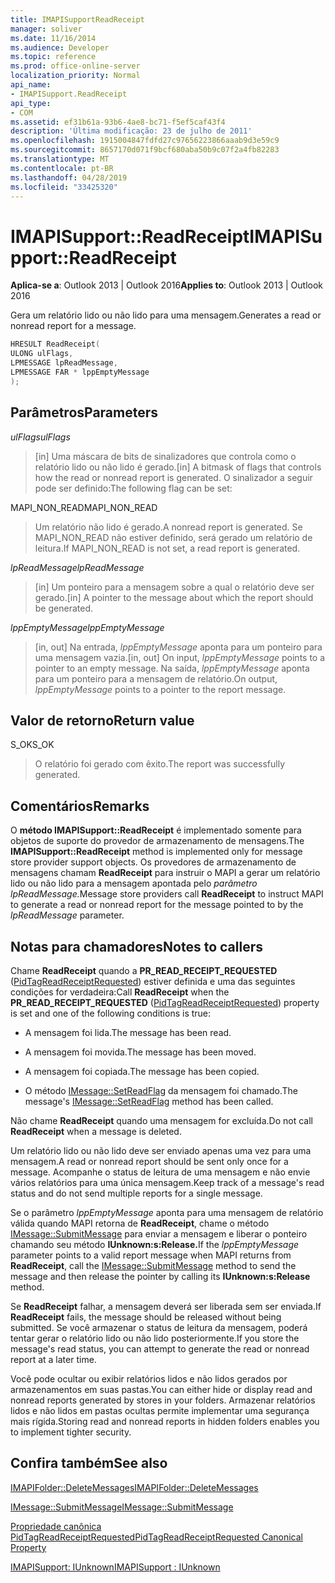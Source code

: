 ```yaml
---
title: IMAPISupportReadReceipt
manager: soliver
ms.date: 11/16/2014
ms.audience: Developer
ms.topic: reference
ms.prod: office-online-server
localization_priority: Normal
api_name:
- IMAPISupport.ReadReceipt
api_type:
- COM
ms.assetid: ef31b61a-93b6-4ae8-bc71-f5ef5caf43f4
description: 'Última modificação: 23 de julho de 2011'
ms.openlocfilehash: 1915004847fdfd27c97656223866aaab9d3e59c9
ms.sourcegitcommit: 8657170d071f9bcf680aba50b9c07f2a4fb82283
ms.translationtype: MT
ms.contentlocale: pt-BR
ms.lasthandoff: 04/28/2019
ms.locfileid: "33425320"
---
```

# <a name="imapisupportreadreceipt"></a><span data-ttu-id="9f9f9-103">IMAPISupport::ReadReceipt</span><span class="sxs-lookup"><span data-stu-id="9f9f9-103">IMAPISupport::ReadReceipt</span></span>

  
  
<span data-ttu-id="9f9f9-104">**Aplica-se a**: Outlook 2013 | Outlook 2016</span><span class="sxs-lookup"><span data-stu-id="9f9f9-104">**Applies to**: Outlook 2013 | Outlook 2016</span></span> 
  
<span data-ttu-id="9f9f9-105">Gera um relatório lido ou não lido para uma mensagem.</span><span class="sxs-lookup"><span data-stu-id="9f9f9-105">Generates a read or nonread report for a message.</span></span>
  
```cpp
HRESULT ReadReceipt(
ULONG ulFlags,
LPMESSAGE lpReadMessage,
LPMESSAGE FAR * lppEmptyMessage
);
```

## <a name="parameters"></a><span data-ttu-id="9f9f9-106">Parâmetros</span><span class="sxs-lookup"><span data-stu-id="9f9f9-106">Parameters</span></span>

 <span data-ttu-id="9f9f9-107">_ulFlags_</span><span class="sxs-lookup"><span data-stu-id="9f9f9-107">_ulFlags_</span></span>
  
> <span data-ttu-id="9f9f9-108">[in] Uma máscara de bits de sinalizadores que controla como o relatório lido ou não lido é gerado.</span><span class="sxs-lookup"><span data-stu-id="9f9f9-108">[in] A bitmask of flags that controls how the read or nonread report is generated.</span></span> <span data-ttu-id="9f9f9-109">O sinalizador a seguir pode ser definido:</span><span class="sxs-lookup"><span data-stu-id="9f9f9-109">The following flag can be set:</span></span>
    
<span data-ttu-id="9f9f9-110">MAPI_NON_READ</span><span class="sxs-lookup"><span data-stu-id="9f9f9-110">MAPI_NON_READ</span></span> 
  
> <span data-ttu-id="9f9f9-111">Um relatório não lido é gerado.</span><span class="sxs-lookup"><span data-stu-id="9f9f9-111">A nonread report is generated.</span></span> <span data-ttu-id="9f9f9-112">Se MAPI_NON_READ não estiver definido, será gerado um relatório de leitura.</span><span class="sxs-lookup"><span data-stu-id="9f9f9-112">If MAPI_NON_READ is not set, a read report is generated.</span></span>
    
 <span data-ttu-id="9f9f9-113">_lpReadMessage_</span><span class="sxs-lookup"><span data-stu-id="9f9f9-113">_lpReadMessage_</span></span>
  
> <span data-ttu-id="9f9f9-114">[in] Um ponteiro para a mensagem sobre a qual o relatório deve ser gerado.</span><span class="sxs-lookup"><span data-stu-id="9f9f9-114">[in] A pointer to the message about which the report should be generated.</span></span>
    
 <span data-ttu-id="9f9f9-115">_lppEmptyMessage_</span><span class="sxs-lookup"><span data-stu-id="9f9f9-115">_lppEmptyMessage_</span></span>
  
> <span data-ttu-id="9f9f9-116">[in, out] Na entrada,  _lppEmptyMessage_ aponta para um ponteiro para uma mensagem vazia.</span><span class="sxs-lookup"><span data-stu-id="9f9f9-116">[in, out] On input,  _lppEmptyMessage_ points to a pointer to an empty message.</span></span> <span data-ttu-id="9f9f9-117">Na saída,  _lppEmptyMessage_ aponta para um ponteiro para a mensagem de relatório.</span><span class="sxs-lookup"><span data-stu-id="9f9f9-117">On output,  _lppEmptyMessage_ points to a pointer to the report message.</span></span> 
    
## <a name="return-value"></a><span data-ttu-id="9f9f9-118">Valor de retorno</span><span class="sxs-lookup"><span data-stu-id="9f9f9-118">Return value</span></span>

<span data-ttu-id="9f9f9-119">S_OK</span><span class="sxs-lookup"><span data-stu-id="9f9f9-119">S_OK</span></span> 
  
> <span data-ttu-id="9f9f9-120">O relatório foi gerado com êxito.</span><span class="sxs-lookup"><span data-stu-id="9f9f9-120">The report was successfully generated.</span></span>
    
## <a name="remarks"></a><span data-ttu-id="9f9f9-121">Comentários</span><span class="sxs-lookup"><span data-stu-id="9f9f9-121">Remarks</span></span>

<span data-ttu-id="9f9f9-122">O **método IMAPISupport::ReadReceipt** é implementado somente para objetos de suporte do provedor de armazenamento de mensagens.</span><span class="sxs-lookup"><span data-stu-id="9f9f9-122">The **IMAPISupport::ReadReceipt** method is implemented only for message store provider support objects.</span></span> <span data-ttu-id="9f9f9-123">Os provedores de armazenamento de mensagens chamam **ReadReceipt** para instruir o MAPI a gerar um relatório lido ou não lido para a mensagem apontada pelo _parâmetro lpReadMessage._</span><span class="sxs-lookup"><span data-stu-id="9f9f9-123">Message store providers call **ReadReceipt** to instruct MAPI to generate a read or nonread report for the message pointed to by the  _lpReadMessage_ parameter.</span></span> 
  
## <a name="notes-to-callers"></a><span data-ttu-id="9f9f9-124">Notas para chamadores</span><span class="sxs-lookup"><span data-stu-id="9f9f9-124">Notes to callers</span></span>

<span data-ttu-id="9f9f9-125">Chame **ReadReceipt** quando a **PR_READ_RECEIPT_REQUESTED** ([PidTagReadReceiptRequested](pidtagreadreceiptrequested-canonical-property.md)) estiver definida e uma das seguintes condições for verdadeira:</span><span class="sxs-lookup"><span data-stu-id="9f9f9-125">Call **ReadReceipt** when the **PR_READ_RECEIPT_REQUESTED** ([PidTagReadReceiptRequested](pidtagreadreceiptrequested-canonical-property.md)) property is set and one of the following conditions is true:</span></span>
  
- <span data-ttu-id="9f9f9-126">A mensagem foi lida.</span><span class="sxs-lookup"><span data-stu-id="9f9f9-126">The message has been read.</span></span>
    
- <span data-ttu-id="9f9f9-127">A mensagem foi movida.</span><span class="sxs-lookup"><span data-stu-id="9f9f9-127">The message has been moved.</span></span>
    
- <span data-ttu-id="9f9f9-128">A mensagem foi copiada.</span><span class="sxs-lookup"><span data-stu-id="9f9f9-128">The message has been copied.</span></span>
    
- <span data-ttu-id="9f9f9-129">O método [IMessage::SetReadFlag](imessage-setreadflag.md) da mensagem foi chamado.</span><span class="sxs-lookup"><span data-stu-id="9f9f9-129">The message's [IMessage::SetReadFlag](imessage-setreadflag.md) method has been called.</span></span> 
    
<span data-ttu-id="9f9f9-130">Não chame **ReadReceipt** quando uma mensagem for excluída.</span><span class="sxs-lookup"><span data-stu-id="9f9f9-130">Do not call **ReadReceipt** when a message is deleted.</span></span> 
  
<span data-ttu-id="9f9f9-131">Um relatório lido ou não lido deve ser enviado apenas uma vez para uma mensagem.</span><span class="sxs-lookup"><span data-stu-id="9f9f9-131">A read or nonread report should be sent only once for a message.</span></span> <span data-ttu-id="9f9f9-132">Acompanhe o status de leitura de uma mensagem e não envie vários relatórios para uma única mensagem.</span><span class="sxs-lookup"><span data-stu-id="9f9f9-132">Keep track of a message's read status and do not send multiple reports for a single message.</span></span>
  
<span data-ttu-id="9f9f9-133">Se o parâmetro _lppEmptyMessage_ aponta para uma mensagem de relatório válida quando MAPI retorna de **ReadReceipt**, chame o método [IMessage::SubmitMessage](imessage-submitmessage.md) para enviar a mensagem e liberar o ponteiro chamando seu método **IUnknown:s:Release.**</span><span class="sxs-lookup"><span data-stu-id="9f9f9-133">If the  _lppEmptyMessage_ parameter points to a valid report message when MAPI returns from **ReadReceipt**, call the [IMessage::SubmitMessage](imessage-submitmessage.md) method to send the message and then release the pointer by calling its **IUnknown:s:Release** method.</span></span> 
  
<span data-ttu-id="9f9f9-134">Se **ReadReceipt** falhar, a mensagem deverá ser liberada sem ser enviada.</span><span class="sxs-lookup"><span data-stu-id="9f9f9-134">If **ReadReceipt** fails, the message should be released without being submitted.</span></span> <span data-ttu-id="9f9f9-135">Se você armazenar o status de leitura da mensagem, poderá tentar gerar o relatório lido ou não lido posteriormente.</span><span class="sxs-lookup"><span data-stu-id="9f9f9-135">If you store the message's read status, you can attempt to generate the read or nonread report at a later time.</span></span> 
  
<span data-ttu-id="9f9f9-136">Você pode ocultar ou exibir relatórios lidos e não lidos gerados por armazenamentos em suas pastas.</span><span class="sxs-lookup"><span data-stu-id="9f9f9-136">You can either hide or display read and nonread reports generated by stores in your folders.</span></span> <span data-ttu-id="9f9f9-137">Armazenar relatórios lidos e não lidos em pastas ocultas permite implementar uma segurança mais rígida.</span><span class="sxs-lookup"><span data-stu-id="9f9f9-137">Storing read and nonread reports in hidden folders enables you to implement tighter security.</span></span>
  
## <a name="see-also"></a><span data-ttu-id="9f9f9-138">Confira também</span><span class="sxs-lookup"><span data-stu-id="9f9f9-138">See also</span></span>



[<span data-ttu-id="9f9f9-139">IMAPIFolder::DeleteMessages</span><span class="sxs-lookup"><span data-stu-id="9f9f9-139">IMAPIFolder::DeleteMessages</span></span>](imapifolder-deletemessages.md)
  
[<span data-ttu-id="9f9f9-140">IMessage::SubmitMessage</span><span class="sxs-lookup"><span data-stu-id="9f9f9-140">IMessage::SubmitMessage</span></span>](imessage-submitmessage.md)
  
[<span data-ttu-id="9f9f9-141">Propriedade canônica PidTagReadReceiptRequested</span><span class="sxs-lookup"><span data-stu-id="9f9f9-141">PidTagReadReceiptRequested Canonical Property</span></span>](pidtagreadreceiptrequested-canonical-property.md)
  
[<span data-ttu-id="9f9f9-142">IMAPISupport: IUnknown</span><span class="sxs-lookup"><span data-stu-id="9f9f9-142">IMAPISupport : IUnknown</span></span>](imapisupportiunknown.md)

